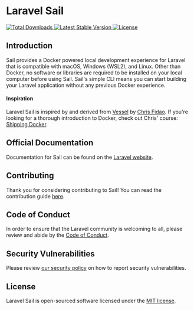 # Laravel Sail

<a href="https://packagist.org/packages/oddvalue/sail">
    <img src="https://img.shields.io/packagist/dt/oddvalue/sail" alt="Total Downloads">
</a>
<a href="https://packagist.org/packages/oddvalue/sail">
    <img src="https://img.shields.io/packagist/v/oddvalue/sail" alt="Latest Stable Version">
</a>
<a href="https://packagist.org/packages/oddvalue/sail">
    <img src="https://img.shields.io/packagist/l/oddvalue/sail" alt="License">
</a>

## Introduction

Sail provides a Docker powered local development experience for Laravel that is compatible with macOS, Windows (WSL2), and Linux. Other than Docker, no software or libraries are required to be installed on your local computer before using Sail. Sail's simple CLI means you can start building your Laravel application without any previous Docker experience.

#### Inspiration

Laravel Sail is inspired by and derived from [Vessel](https://github.com/shipping-docker/vessel) by [Chris Fidao](https://github.com/fideloper). If you're looking for a thorough introduction to Docker, check out Chris' course: [Shipping Docker](https://serversforhackers.com/shipping-docker).

## Official Documentation

Documentation for Sail can be found on the [Laravel website](https://laravel.com/docs/sail).

## Contributing

Thank you for considering contributing to Sail! You can read the contribution guide [here](.github/CONTRIBUTING.md).

## Code of Conduct

In order to ensure that the Laravel community is welcoming to all, please review and abide by the [Code of Conduct](https://laravel.com/docs/contributions#code-of-conduct).

## Security Vulnerabilities

Please review [our security policy](https://github.com/laravel/sail/security/policy) on how to report security vulnerabilities.

## License

Laravel Sail is open-sourced software licensed under the [MIT license](LICENSE.md).
